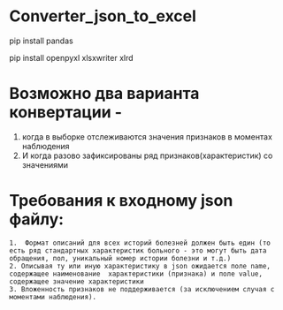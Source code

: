 # Converter_json_to_excel

pip install pandas

pip install openpyxl xlsxwriter xlrd


# Возможно два варианта конвертации - 
1. когда в выборке отслеживаются значения признаков в моментах наблюдения
2. И когда разово зафиксированы ряд признаков(характеристик) со значениями 

# Требования к входному json файлу:
	1.  Формат описаний для всех историй болезней должен быть един (то есть ряд стандартных характеристик больного - это могут быть дата обращения, пол, уникальный номер истории болезни и т.д.)
	2. Описывая ту или иную характеристику в json ожидается поле name, содержащее наименование  характеристики (признака) и поле value,  содержащее значение характеристики
	3. Вложенность признаков не поддерживается (за исключением случая с моментами наблюдения).
